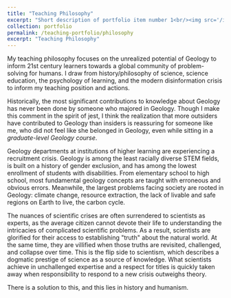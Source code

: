 ```yaml
---
title: "Teaching Philosophy"
excerpt: "Short description of portfolio item number 1<br/><img src='/images/500x300.png'>"
collection: portfolio
permalink: /teaching-portfolio/philosophy
excerpt: "Teaching Philosophy"
---
```


My teaching philosophy focuses on the unrealized potential of Geology to inform 21st century learners towards a global community of problem-solving for humans. I draw from history/philosophy of science, science education, the psychology of learning, and the modern disinformation crisis to inform my teaching position and actions.

Historically, the most significant contributions to knowledge about Geology has never been done by someone who majored in Geology. Though I make this comment in the spirit of jest, I think the realization that more outsiders have contributed to Geology than insiders is reassuring for someone like me, who did not feel like she belonged in Geology, even while sitting in a *graduate-level Geology course*.

Geology departments at institutions of higher learning are experiencing a recruitment crisis. Geology is among the least racially diverse STEM fields, is built on a history of gender exclusion, and has among the lowest enrollment of students with disabilities. From elementary school to high school, most fundamental geology concepts are taught with erroneous and obvious errors. Meanwhile, the largest problems facing society are rooted in Geology: climate change, resource extraction, the lack of livable and safe regions on Earth to live, the carbon cycle. 

The nuances of scientific crises are often surrendered to scientists as experts, as the average citizen cannot devote their life to understanding the intricacies of complicated scientific problems. As a result, scientists are glorified for their access to establishing "truth" about the natural world. At the same time, they are villified when those truths are revisited, challenged, and collapse over time. This is the flip side to scientism, which describes a dogmatic prestige of science as a source of knowledge. What scientists achieve in unchallenged expertise and a respect for titles is quickly taken away when responsibility to respond to a new crisis outweighs theory.

There is a solution to this, and this lies in history and humanism.
